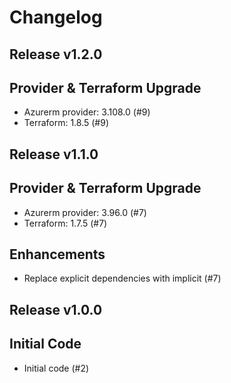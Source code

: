 # Changelog

## Release v1.2.0

## Provider & Terraform Upgrade
- Azurerm provider: 3.108.0 (#9)
- Terraform: 1.8.5 (#9)
   
## Release v1.1.0

## Provider & Terraform Upgrade

- Azurerm provider: 3.96.0 (#7)
- Terraform: 1.7.5 (#7)

## Enhancements

- Replace explicit dependencies with implicit (#7)
   
## Release v1.0.0

## Initial Code

- Initial code (#2)


   